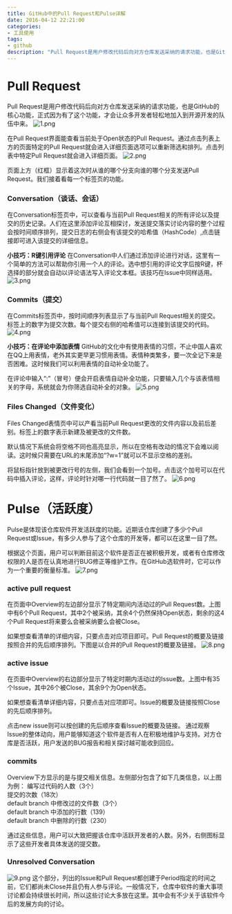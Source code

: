 ```yaml
---
title: GitHub中的Pull Request和Pulse详解
date: 2016-04-12 22:21:00
categories:
- 工具使用
tags:
- github
description: "Pull Request是用户修改代码后向对方仓库发送采纳的请求功能，也是GitHub的核心功能，正式因为有了这个功能，才会让众多开发者轻松地加入到开源开发的队伍中来。"
---
```


Pull Request
=========================
Pull Request是用户修改代码后向对方仓库发送采纳的请求功能，也是GitHub的核心功能，正式因为有了这个功能，才会让众多开发者轻松地加入到开源开发的队伍中来。
![1.png](//ww4.sinaimg.cn/large/006tNc79ly1g5d7zbhwbqj30rm0dogmq.jpg)

在Pull Request界面能查看当前处于Open状态的Pull Request。通过点击列表上方的页面特定的Pull Request就会进入详细页面选项可以重新筛选和排列。点击列表中特定Pull Request就会进入详细页面。
![2.png](//ww4.sinaimg.cn/large/006tNc79ly1g5d7zcduboj30se0g6tac.jpg)

页面上方（红框）显示着这次时从谁的哪个分支向谁的哪个分支发送Pull Request。我们接着看每一个标签页的功能。

### Conversation（谈话、会话）
在Conversation标签页中，可以查看与当前Pull Request相关的所有评论以及提交的历史记录。人们在这里添加评论互相探讨，发送提交落实讨论内容的整个过程会按时间顺序排列，提交日志的右侧会有该提交的哈希值（HashCode）,点击链接即可进入该提交的详细信息。

**小技巧：R键引用评论**
在Conversation中人们通过添加评论进行对话，这里有一个简单的方法可以帮助你引用一个人的评论。选中想引用的评论文字后按R键，杯选择的部分就会自动以评论语法写入评论文本框。该技巧在Issue中同样适用。
![3.png](//ww3.sinaimg.cn/large/006tNc79ly1g5d7zda332j30n40f6myj.jpg)

### Commits（提交）
在Commits标签页中，按时间顺序列表显示了与当前Pull Request相关的提交。标签上的数字为提交次数。每个提交右侧的哈希值可以连接到该提交的代码。
![4.png](//ww3.sinaimg.cn/large/006tNc79ly1g5d7zenrghj30s10c2jsv.jpg)

**小技巧：在评论中添加表情**
GitHub的文化中有使用表情的习惯，不止中国人喜欢在QQ上用表情，老外其实更早更习惯用表情。表情种类繁多，要一次全记下来是否困难。这时候我们可以利用表情的自动补全功能了。

在评论中输入“:”（冒号）便会开启表情自动补全功能，只要输入几个与该表情相关的字母，系统就会为你筛选自动补全的对象。
![5.png](//ww4.sinaimg.cn/large/006tNc79ly1g5d7zfl31ej30n307lwf2.jpg)

### Files Changed（文件变化）
Files Changed表情页中可以产看当前Pull Request更改的文件内容以及前后差别。标签上的数字表示新建及被更改的文件数。

默认情况下系统会将空格不同也高亮显示，所以在空格有改动的情况下会难以阅读。这时候只需要在URL的末尾添加“?w=1”就可以不显示空格的差别。

将鼠标指针放到被更改行号的左侧，我们会看到一个加号。点击这个加号可以在代码中插入评论，这样，评论时针对哪一行代码就一目了然了。
![6.png](//ww3.sinaimg.cn/large/006tNc79ly1g5d7zgl0uxj30s50c83zv.jpg)

Pulse（活跃度）
===========================
Pulse是体现该仓库软件开发活跃度的功能。近期该仓库创建了多少个Pull Request或Issue，有多少人参与了这个仓库的开发等，都可以在这里一目了然。

根据这个页面，用户可以判断目前这个软件是否正在被积极开发，或者有仓库修改权限的人是否在认真地进行BUG修正等维护工作。在GitHub选软件时，它可以作为一个重要的衡量标准。
![7.png](//ww4.sinaimg.cn/large/006tNc79ly1g5d7zhk7ftj30rp0fuabf.jpg)

### active pull request
在页面中Overview的左边部分显示了特定期间内活动过的Pull Request数。上图中有6个Pull Request，其中2个被采纳，其余4个仍然保持Open状态，剩余的这4个Pull Request将来要么会被采纳要么会被Close。

如果想查看清单的详细内容，只要点击对应项目即可。Pull Request的概要及链接按照合并的先后顺序排列。下图是以合并的Pull Request的概要及链接。
![8.png](//ww4.sinaimg.cn/large/006tNc79ly1g5d7zif7z6j30p0046dfy.jpg)

### active issue
在页面中Overview的右边部分显示了特定时期内活动过的Issue数。上图中有35个Issue，其中26个被Close，其余9个为Open状态。

如果想查看清单详细内容，只要点击对应项即可。Issue的概要及链接按照Close的先后顺序排列。

点击new issue则可以按创建的先后顺序查看Issue的概要及链接。
通过观察Issue的整体动向，用户能够知道这个软件是否有人在积极地维护与支持。对方仓库是否活跃，用户发送的BUG报告和相关探讨越可能收到回应。

### commits
Overview下方显示的是与提交相关信息。左侧部分包含了如下几类信息，以上图为例：
编写过代码的人数（3个）  
提交的次数（18次）  
default branch 中修改过的文件数（3个）  
default branch 中添加的行数（139）  
default branch 中删除的行数（230）  

通过这些信息，用户可以大致把握该仓库中活跃开发者的人数。另外，右侧图标显示了这些开发者具体发送的提交数。

### Unresolved Conversation
![9.png](//ww2.sinaimg.cn/large/006tNc79ly1g5d7zjdrqej30sc05y0t9.jpg)
这个部分，列出的Issue和Pull Request都创建于Period指定的时间之前，它们都尚未Close并且仍有人参与评论。一般情况下，仓库中软件的重大事项讨论都会持续很长时间，所以这些讨论大多放在这里。其中会有不少关于该软件今后的发展方向的讨论。